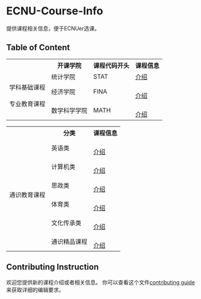 # ECNU-Course-Info
提供课程相关信息，便于ECNUer选课。

## Table of Content

<table class="tg">
  <tr>
    <th class="tg-v2v7"></th>
    <th class="tg-wgwr">开课学院</th>
    <th class="tg-wgwr">课程代码开头</th>
    <th class="tg-wgwr">课程信息</th>
  </tr>
  <tr>
    <td class="tg-l3s8" rowspan="3">学科基础课程<br><br>专业教育课程</td>
    <td class="tg-t497">统计学院</td>
    <td class="tg-t497">STAT</td>
    <td class="tg-t497"><a href="https://github.com/AtomXT/ECNU-Course-Info/blob/master/info/STAT.md">介绍</a></td>
  </tr>
  <tr>
    <td class="tg-lnfa">经济学院</td>
    <td class="tg-lnfa">FINA</td>
    <td class="tg-lnfa"><br><a href="https://github.com/AtomXT/ECNU-Course-Info/blob/master/info/FINA.md">介绍</a></td>
  </tr>
  <tr>
    <td class="tg-677o">数学科学学院</td>
    <td class="tg-677o">MATH</td>
    <td class="tg-677o"><br><a href="https://github.com/AtomXT/ECNU-Course-Info/blob/master/info/MATH.md">介绍</a></td>
  </tr>
</table>

<table class="tg">
  <tr>
    <th class="tg-0pky"></th>
    <th class="tg-fymr">分类</th>
    <th class="tg-fymr">课程信息</th>
  </tr>
  <tr>
    <td class="tg-3xcq" rowspan="6">通识教育课程</td>
    <td class="tg-677o">英语类</td>
    <td class="tg-677o"><br><a href="https://github.com/AtomXT/ECNU-Course-Info/blob/master/info/COEN.md">介绍</a></td>
  </tr>
  <tr>
    <td class="tg-v2v7">计算机类</td>
    <td class="tg-v2v7"><br><a href="https://github.com/AtomXT/ECNU-Course-Info/blob/master/info/CMCC.md">介绍</a></td>
  </tr>
  <tr>
    <td class="tg-677o">思政类</td>
    <td class="tg-677o"><br><a href="https://github.com/AtomXT/ECNU-Course-Info/blob/master/info/SZ.md">介绍</a></td>
  </tr>
  <tr>
    <td class="tg-v2v7">体育类</td>
    <td class="tg-v2v7"><br><a href="https://github.com/AtomXT/ECNU-Course-Info/blob/master/info/TY.md">介绍</a></td>
  </tr>
  <tr>
    <td class="tg-677o">文化传承类</td>
    <td class="tg-677o"><br><a href="https://github.com/AtomXT/ECNU-Course-Info/blob/master/info/WHCC.md">介绍</a></td>
  </tr>
  <tr>
    <td class="tg-v2v7">通识精品课程</td>
    <td class="tg-v2v7"><br><a href="https://github.com/AtomXT/ECNU-Course-Info/blob/master/info/TSJP.md">介绍</a></td>
  </tr>
</table>

## Contributing Instruction
欢迎您提供新的课程介绍或者相关信息。
你可以查看这个文件[contributing guide](https://github.com/AtomXT/ECNU-Course-Info/other/contributing-guide.md)来获取详细的编辑要求。
